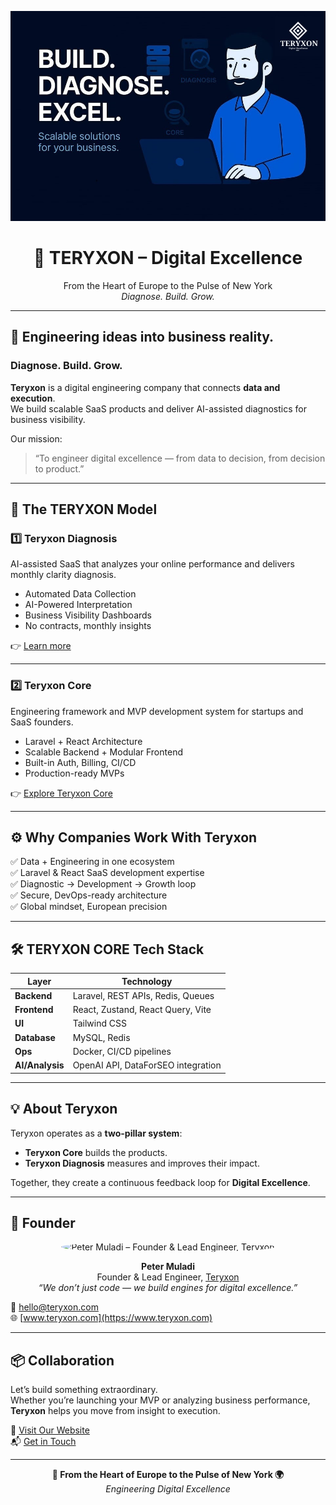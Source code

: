 <p align="center">
  <a href="https://www.teryxon.com" target="_blank">
    <img src="teryxon-wallpaper.jpg" alt="Teryxon – Digital Excellence" width="800" />
  </a>
</p>

<h1 align="center">🧬 TERYXON – Digital Excellence</h1>
<p align="center">
  From the Heart of Europe to the Pulse of New York<br>
  <em>Diagnose. Build. Grow.</em>
</p>

---

## 🚀 Engineering ideas into business reality.  
### Diagnose. Build. Grow.

**Teryxon** is a digital engineering company that connects **data and execution**.  
We build scalable SaaS products and deliver AI-assisted diagnostics for business visibility.

Our mission:  
> “To engineer digital excellence — from data to decision, from decision to product.”

---

## 🧩 The TERYXON Model

### **1️⃣ Teryxon Diagnosis**
AI-assisted SaaS that analyzes your online performance and delivers monthly clarity diagnosis.  
- Automated Data Collection  
- AI-Powered Interpretation  
- Business Visibility Dashboards  
- No contracts, monthly insights  

👉 [Learn more](https://www.teryxon.com/diagnosis)

---

### **2️⃣ Teryxon Core**
Engineering framework and MVP development system for startups and SaaS founders.  
- Laravel + React Architecture  
- Scalable Backend + Modular Frontend  
- Built-in Auth, Billing, CI/CD  
- Production-ready MVPs  

👉 [Explore Teryxon Core](https://www.teryxon.com/core)

---

## ⚙️ Why Companies Work With Teryxon

✅ Data + Engineering in one ecosystem  
✅ Laravel & React SaaS development expertise  
✅ Diagnostic → Development → Growth loop  
✅ Secure, DevOps-ready architecture  
✅ Global mindset, European precision  

---

## 🛠️ TERYXON CORE Tech Stack

| Layer | Technology |
|--------|-------------|
| **Backend** | Laravel, REST APIs, Redis, Queues |
| **Frontend** | React, Zustand, React Query, Vite |
| **UI** | Tailwind CSS |
| **Database** | MySQL, Redis |
| **Ops** | Docker, CI/CD pipelines |
| **AI/Analysis** | OpenAI API, DataForSEO integration |

---

## 💡 About Teryxon

Teryxon operates as a **two-pillar system**:  
- **Teryxon Core** builds the products.  
- **Teryxon Diagnosis** measures and improves their impact.  

Together, they create a continuous feedback loop for **Digital Excellence**.

---

## 👤 Founder

<p align="center">
  <img src="peter-muladi.jpg" alt="Peter Muladi – Founder & Lead Engineer, Teryxon" width="180" style="border-radius:50%;" />
</p>

<p align="center">
  <strong>Peter Muladi</strong><br>
  Founder & Lead Engineer, <a href="https://www.teryxon.com" target="_blank">Teryxon</a><br>
  <em>“We don’t just code — we build engines for digital excellence.”</em>
</p>


📩 hello@teryxon.com  
🌐 [www.teryxon.com](https://www.teryxon.com)

---

## 📦 Collaboration

Let’s build something extraordinary.  
Whether you’re launching your MVP or analyzing business performance,  
**Teryxon** helps you move from insight to execution.

🔗 [Visit Our Website](https://www.teryxon.com)  
📬 [Get in Touch](mailto:hello@teryxon.com)

---

<p align="center">
  <strong>📍 From the Heart of Europe to the Pulse of New York 🌍</strong><br>
  <em>Engineering Digital Excellence</em>
</p>




